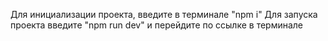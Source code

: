 Для инициализации проекта, введите в терминале "npm i"
Для запуска проекта введите "npm run dev" и перейдите по ссылке в терминале
